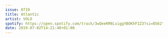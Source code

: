 ```yaml
---
issue: 0719
title: Atlantic
artist: VOLO
spotify: https://open.spotify.com/track/3wQeeKM8LsiggYBOKhFIZ3?si=BS62ty28QYuO8_0pCH139A
date: 2019-07-02T14:21:40+01:00
---
```

